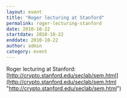 ```yaml
---
layout: event
title: "Roger lecturing at Stanford"
permalink: roger-lecturing-stanford
date: 2010-10-22
startdate: 2010-10-22
enddate: 2010-10-22
author: admin
category: event
---
```


Roger lecturing at Stanford:  
 [http://crypto.stanford.edu/seclab/sem.html](http://crypto.stanford.edu/seclab/sem.html "http://crypto.stanford.edu/seclab/sem.html")

